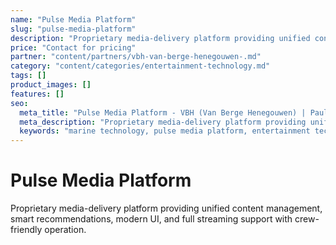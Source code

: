 ```yaml
---
name: "Pulse Media Platform"
slug: "pulse-media-platform"
description: "Proprietary media-delivery platform providing unified content management, smart recommendations, modern UI, and full streaming support with crew-friendly operation."
price: "Contact for pricing"
partner: "content/partners/vbh-van-berge-henegouwen-.md"
category: "content/categories/entertainment-technology.md"
tags: []
product_images: []
features: []
seo:
  meta_title: "Pulse Media Platform - VBH (Van Berge Henegouwen) | Paul Thames"
  meta_description: "Proprietary media-delivery platform providing unified content management, smart recommendations, modern UI, and full streaming support with crew-frien"
  keywords: "marine technology, pulse media platform, entertainment technology"
---
```


# Pulse Media Platform

Proprietary media-delivery platform providing unified content management, smart recommendations, modern UI, and full streaming support with crew-friendly operation.




